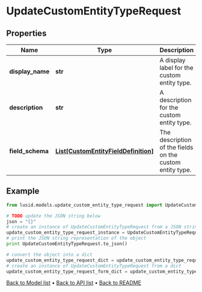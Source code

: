 # UpdateCustomEntityTypeRequest


## Properties
Name | Type | Description | Notes
------------ | ------------- | ------------- | -------------
**display_name** | **str** | A display label for the custom entity type. | 
**description** | **str** | A description for the custom entity type. | 
**field_schema** | [**List[CustomEntityFieldDefinition]**](CustomEntityFieldDefinition.md) | The description of the fields on the custom entity type. | 

## Example

```python
from lusid.models.update_custom_entity_type_request import UpdateCustomEntityTypeRequest

# TODO update the JSON string below
json = "{}"
# create an instance of UpdateCustomEntityTypeRequest from a JSON string
update_custom_entity_type_request_instance = UpdateCustomEntityTypeRequest.from_json(json)
# print the JSON string representation of the object
print UpdateCustomEntityTypeRequest.to_json()

# convert the object into a dict
update_custom_entity_type_request_dict = update_custom_entity_type_request_instance.to_dict()
# create an instance of UpdateCustomEntityTypeRequest from a dict
update_custom_entity_type_request_form_dict = update_custom_entity_type_request.from_dict(update_custom_entity_type_request_dict)
```
[Back to Model list](../README.md#documentation-for-models) &#8226; [Back to API list](../README.md#documentation-for-api-endpoints) &#8226; [Back to README](../README.md)


